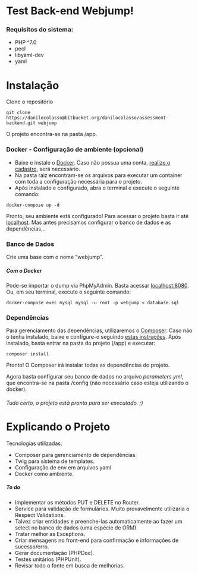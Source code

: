# Test Back-end Webjump!
### Requisitos do sistema:
  - PHP ^7.0
  - pecl
  - libyaml-dev
  - yaml

# Instalação

Clone o repositório

```
git clone https://danilocolasso@bitbucket.org/danilocolasso/assessment-backend.git webjump
```

O projeto encontra-se na pasta /app.

### Docker - Configuração de ambiente (opcional)

  - Baixe e instale o [Docker](https://www.docker.com/products/docker-desktop). Caso não possua uma conta, [realize o cadastro](https://hub.docker.com/signup), será necessário.
  - Na pasta raiz encontram-se os arquivos para executar um container com toda a configuração necessária para o projeto.
  - Após instalado e configurado, abra o terminal e execute o seguinte comando:

```
docker-compose up -d
```
Pronto, seu ambiente está configurado!
Para acessar o projeto basta ir até [localhost](http://localhost). Mas antes precisamos configurar o banco de dados e as dependências...

### Banco de Dados

Crie uma base com o nome "webjump".

##### Com o Docker
Pode-se importar o dump via PhpMyAdmin. Basta acessar [localhost:8080](http://localhost:8080).
Ou, em seu terminal, execute o seguinte comando:
```
docker-compose exec mysql mysql -u root -p webjump < database.sql
```

### Dependências
Para gerenciamento das dependências, utilizaremos o [Composer](https://getcomposer.org/). Caso não o tenha instalado, baixe e configure-o seguindo [estas instruções](https://getcomposer.org/doc/00-intro.md).
Após instalado, basta entrar na pasta do projeto (/app) e executar:
```
composer install
```
Pronto! O Composer irá instalar todas as dependências do projeto.

Agora basta configurar seu banco de dados no arquivo *parameters.yml*, que encontra-se na pasta /config (não necessário caso esteja utilizando o docker).

###### Tudo certo, o projeto está pronto para ser executado. ;)

# Explicando o Projeto
Tecnologias utilizadas:

  - Composer para gerenciamento de dependências.
  - Twig para sistema de templates.
  -  Configuração de env em arquivos yaml
  -  Docker como ambiente.

##### To do

 - Implementar os métodos PUT e DELETE no Router.
 - Service para validação de formulários. Muito provavelmente utilizaria o Respect Validations.
 - Talvez criar entidades e preenche-las automaticamente ao fazer um select no banco de dados (uma espécie de ORM).
 - Tratar melhor as Exceptions.
 - Criar mensagens no front-end para confirmação e informações de sucesso/erro.
 - Gerar documentação (PHPDoc).
 - Testes unitários (PHPUnit).
 - Revisar todo o fonte em busca de melhorias.